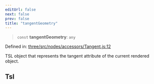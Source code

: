 ```yaml
---
editUrl: false
next: false
prev: false
title: "tangentGeometry"
---
```


> `const` **tangentGeometry**: `any`

Defined in: [three/src/nodes/accessors/Tangent.js:12](https://github.com/DefinitelyMaybe/three-i18n/blob/fa57b79433d1c349ffb23a78727299c8d4190136/three/src/nodes/accessors/Tangent.js#L12)

TSL object that represents the tangent attribute of the current rendered object.

## Tsl
